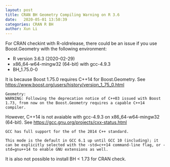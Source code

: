```yaml
---
layout: post
title: CRAN BH Geometry Compiling Warning on R 3.6 
date:   2020-05-01 13:50:39
categories: CRAN R BH
author: Xun Li
---
```


For CRAN checkint with R-oldrelease, there could be an issue if you use Boost.Geometry with the following environment:

* R version 3.6.3 (2020-02-29)
* x86_64-w64-mingw32 (64-bit) with gcc-4.9.3
* BH_1.75.0-0

It is because Boost 1.75.0 requires C++14 for Boost.Geometry. See https://www.boost.org/users/history/version_1_75_0.html

```
Geometry:
WARNING: Following the deprecation notice of C++03 issued with Boost 1.73, from now on the Boost.Geometry requires a capable C++14 compiler.
```

However, C++14 is not avaiable with gcc-4.9.3 on x86_64-w64-mingw32 (64-bit). See https://gcc.gnu.org/projects/cxx-status.html
	
```
GCC has full support for the of the 2014 C++ standard.

This mode is the default in GCC 6.1 up until GCC 10 (including); it can be explicitly selected with the -std=c++14 command-line flag, or -std=gnu++14 to enable GNU extensions as well.
```

It is also not possible to install BH < 1.73 for CRAN check. 
